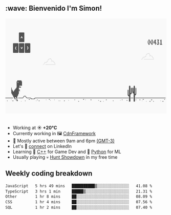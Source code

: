 <h2>:wave: <b>Bienvenido I'm Simon!&nbsp;</b></h2>

<section>
  <img src="./static/banner.gif" height=300 width=1000>
</section>

<br>

<ul>
  <li>
		<!--START_SECTION:weather-->
		Working at <b>☀️   +20°C</b>
		<!--END_SECTION:weather-->
  </li>
  <li>
    Currently working in 🖼️&nbsp;<a href=https://github.com/snapverse/cdn-framework target=_blank>CdnFramework</a>
  </li>
  <li>
    🚩 Mostly active between 9am and 6pm <a href=https://onlinealarmkur.com/world/es target=_blank>(GMT-3)</a>
  </li>
  <li>
    Let's 🔗&nbsp;<a href=https://www.linkedin.com/in/itssimmons target=_blank>connect</a> on LinkedIn
  </li>
  <li>
    Learning 👴&nbsp;<a href=https://images3.memedroid.com/images/UPLOADED755/65f2bce6734f6.webp target=_blank>C++</a> for Game Dev and 🐍&nbsp;<a href=https://qph.cf2.quoracdn.net/main-qimg-4472b6229cb75bf66ab531f3ebd4f975-lq target=_blank>Python</a> for ML
  </li>
  <li>
    Usually playing 💀&nbsp;<a href=https://www.huntshowdown.com target=_blank>Hunt Showdown</a> in my free time
  </li>
</ul>

<h2><b>Weekly coding breakdown </b></h2>

<!--START_SECTION:waka-->

```txt
JavaScript   5 hrs 49 mins   ██████████▒░░░░░░░░░░░░░░   41.08 %
TypeScript   3 hrs 1 min     █████▒░░░░░░░░░░░░░░░░░░░   21.31 %
Other        1 hr 8 mins     ██░░░░░░░░░░░░░░░░░░░░░░░   08.09 %
CSS          1 hr 4 mins     ██░░░░░░░░░░░░░░░░░░░░░░░   07.56 %
SQL          1 hr 2 mins     ██░░░░░░░░░░░░░░░░░░░░░░░   07.40 %
```

<!--END_SECTION:waka-->
